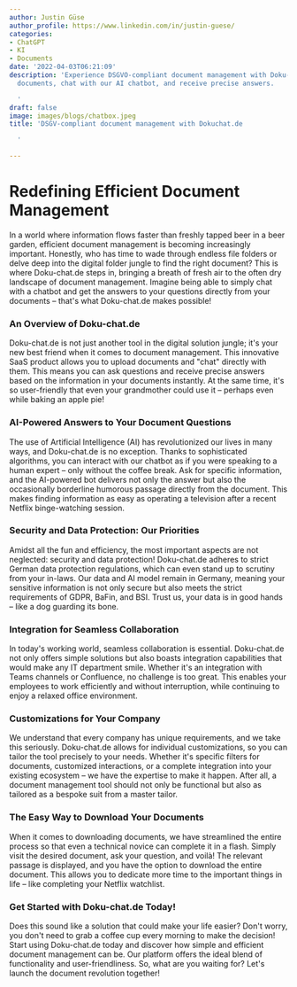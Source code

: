 ```yaml
---
author: Justin Güse
author_profile: https://www.linkedin.com/in/justin-guese/
categories:
- ChatGPT
- KI
- Documents
date: '2022-04-03T06:21:09'
description: 'Experience DSGVO-compliant document management with Doku-chat.de! Upload
  documents, chat with our AI chatbot, and receive precise answers.

  '
draft: false
image: images/blogs/chatbox.jpeg
title: 'DSGV-compliant document management with Dokuchat.de

  '

---
```

# Redefining Efficient Document Management

In a world where information flows faster than freshly tapped beer in a beer garden, efficient document management is becoming increasingly important. Honestly, who has time to wade through endless file folders or delve deep into the digital folder jungle to find the right document?  This is where Doku-chat.de steps in, bringing a breath of fresh air to the often dry landscape of document management. Imagine being able to simply chat with a chatbot and get the answers to your questions directly from your documents – that's what Doku-chat.de makes possible!

### An Overview of Doku-chat.de

Doku-chat.de is not just another tool in the digital solution jungle; it's your new best friend when it comes to document management. This innovative SaaS product allows you to upload documents and "chat" directly with them. This means you can ask questions and receive precise answers based on the information in your documents instantly.  At the same time, it's so user-friendly that even your grandmother could use it – perhaps even while baking an apple pie!

### AI-Powered Answers to Your Document Questions

The use of Artificial Intelligence (AI) has revolutionized our lives in many ways, and Doku-chat.de is no exception. Thanks to sophisticated algorithms, you can interact with our chatbot as if you were speaking to a human expert – only without the coffee break. Ask for specific information, and the AI-powered bot delivers not only the answer but also the occasionally borderline humorous passage directly from the document. This makes finding information as easy as operating a television after a recent Netflix binge-watching session.

### Security and Data Protection: Our Priorities

Amidst all the fun and efficiency, the most important aspects are not neglected: security and data protection! Doku-chat.de adheres to strict German data protection regulations, which can even stand up to scrutiny from your in-laws. Our data and AI model remain in Germany, meaning your sensitive information is not only secure but also meets the strict requirements of GDPR, BaFin, and BSI. Trust us, your data is in good hands – like a dog guarding its bone.

### Integration for Seamless Collaboration

In today's working world, seamless collaboration is essential. Doku-chat.de not only offers simple solutions but also boasts integration capabilities that would make any IT department smile. Whether it's an integration with Teams channels or Confluence, no challenge is too great. This enables your employees to work efficiently and without interruption, while continuing to enjoy a relaxed office environment.

### Customizations for Your Company

We understand that every company has unique requirements, and we take this seriously. Doku-chat.de allows for individual customizations, so you can tailor the tool precisely to your needs. Whether it's specific filters for documents, customized interactions, or a complete integration into your existing ecosystem – we have the expertise to make it happen. After all, a document management tool should not only be functional but also as tailored as a bespoke suit from a master tailor.

### The Easy Way to Download Your Documents

When it comes to downloading documents, we have streamlined the entire process so that even a technical novice can complete it in a flash. Simply visit the desired document, ask your question, and voilà! The relevant passage is displayed, and you have the option to download the entire document. This allows you to dedicate more time to the important things in life – like completing your Netflix watchlist.

### Get Started with Doku-chat.de Today!

Does this sound like a solution that could make your life easier? Don't worry, you don't need to grab a coffee cup every morning to make the decision! Start using Doku-chat.de today and discover how simple and efficient document management can be. Our platform offers the ideal blend of functionality and user-friendliness. So, what are you waiting for? Let's launch the document revolution together!
